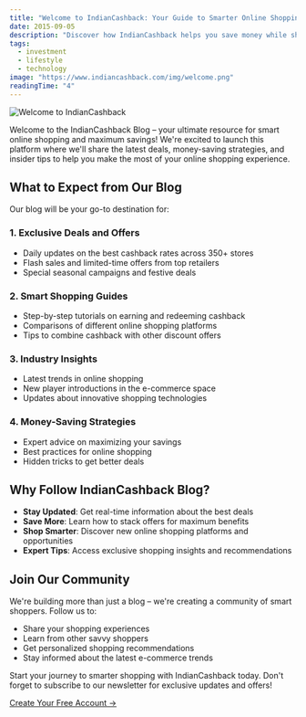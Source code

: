 ```yaml
---
title: "Welcome to IndianCashback: Your Guide to Smarter Online Shopping"
date: 2015-09-05
description: "Discover how IndianCashback helps you save money while shopping online. Get exclusive deals, cashback offers, and expert tips to maximize your savings across 350+ Indian retailers."
tags:
  - investment
  - lifestyle
  - technology
image: "https://www.indiancashback.com/img/welcome.png"
readingTime: "4"
---
```


![Welcome to IndianCashback](https://www.indiancashback.com/img/welcome.png)

Welcome to the IndianCashback Blog – your ultimate resource for smart online shopping and maximum savings! We're excited to launch this platform where we'll share the latest deals, money-saving strategies, and insider tips to help you make the most of your online shopping experience.

## What to Expect from Our Blog

Our blog will be your go-to destination for:

### 1. Exclusive Deals and Offers
- Daily updates on the best cashback rates across 350+ stores
- Flash sales and limited-time offers from top retailers
- Special seasonal campaigns and festive deals

### 2. Smart Shopping Guides
- Step-by-step tutorials on earning and redeeming cashback
- Comparisons of different online shopping platforms
- Tips to combine cashback with other discount offers

### 3. Industry Insights
- Latest trends in online shopping
- New player introductions in the e-commerce space
- Updates about innovative shopping technologies

### 4. Money-Saving Strategies
- Expert advice on maximizing your savings
- Best practices for online shopping
- Hidden tricks to get better deals

## Why Follow IndianCashback Blog?

- **Stay Updated**: Get real-time information about the best deals
- **Save More**: Learn how to stack offers for maximum benefits
- **Shop Smarter**: Discover new online shopping platforms and opportunities
- **Expert Tips**: Access exclusive shopping insights and recommendations

## Join Our Community

We're building more than just a blog – we're creating a community of smart shoppers. Follow us to:
- Share your shopping experiences
- Learn from other savvy shoppers
- Get personalized shopping recommendations
- Stay informed about the latest e-commerce trends

Start your journey to smarter shopping with IndianCashback today. Don't forget to subscribe to our newsletter for exclusive updates and offers!

[Create Your Free Account →](https://www.indiancashback.com/signup)
